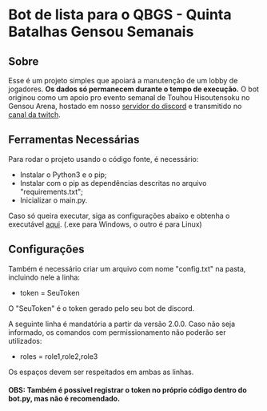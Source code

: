 # Bot de lista para o QBGS - Quinta Batalhas Gensou Semanais

## Sobre
Esse é um projeto simples que apoiará a manutenção de um lobby de jogadores. **Os dados só permanecem durante o tempo de execução.**
O bot originou como um apoio pro evento semanal de Touhou Hisoutensoku no Gensou Arena, hostado em nosso [servidor do discord](https://discord.gg/pXyRx3ed) e transmitido no [canal da twitch](https://www.twitch.tv/gensouarena).

## Ferramentas Necessárias
Para rodar o projeto usando o código fonte, é necessário:
- Instalar o Python3 e o pip;
- Instalar com o pip as dependências descritas no arquivo "requirements.txt";
- Inicializar o main.py.

Caso só queira executar, siga as configurações abaixo e obtenha o executável [aqui](https://github.com/miguelgss/botGensouUtils/releases). (.exe para Windows, o outro é para Linux)


## Configurações
Também é necessário criar um arquivo com nome "config.txt" na pasta, incluindo nele a linha:
- token = SeuToken

O "SeuToken" é o token gerado pelo seu bot de discord.

A seguinte linha é mandatória a partir da versão 2.0.0. Caso não seja informado, os comandos com permissionamento não poderão ser utilizados:
- roles = role1,role2,role3

Os espaços devem ser respeitados em ambas as linhas.

#### OBS: Também é possível registrar o token no próprio código dentro do bot.py, mas não é recomendado.
